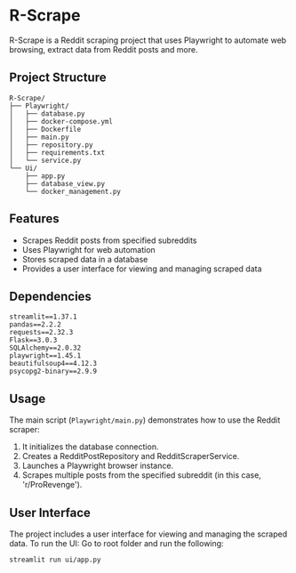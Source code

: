 # R-Scrape

R-Scrape is a Reddit scraping project that uses Playwright to automate web browsing, extract data from Reddit posts and more.

## Project Structure

```
R-Scrape/
├── Playwright/
│   ├── database.py
│   ├── docker-compose.yml
│   ├── Dockerfile
│   ├── main.py
│   ├── repository.py
│   ├── requirements.txt
│   └── service.py
└── Ui/
    ├── app.py
    ├── database_view.py
    └── docker_management.py
```

## Features

- Scrapes Reddit posts from specified subreddits
- Uses Playwright for web automation
- Stores scraped data in a database
- Provides a user interface for viewing and managing scraped data

## Dependencies

```
streamlit==1.37.1
pandas==2.2.2
requests==2.32.3
Flask==3.0.3
SQLAlchemy==2.0.32
playwright==1.45.1
beautifulsoup4==4.12.3
psycopg2-binary==2.9.9
```

## Usage

The main script (`Playwright/main.py`) demonstrates how to use the Reddit scraper:

1. It initializes the database connection.
2. Creates a RedditPostRepository and RedditScraperService.
3. Launches a Playwright browser instance.
4. Scrapes multiple posts from the specified subreddit (in this case, 'r/ProRevenge').

## User Interface

The project includes a user interface for viewing and managing the scraped data. To run the UI:
Go to root folder and run the following:

```
streamlit run ui/app.py
```
